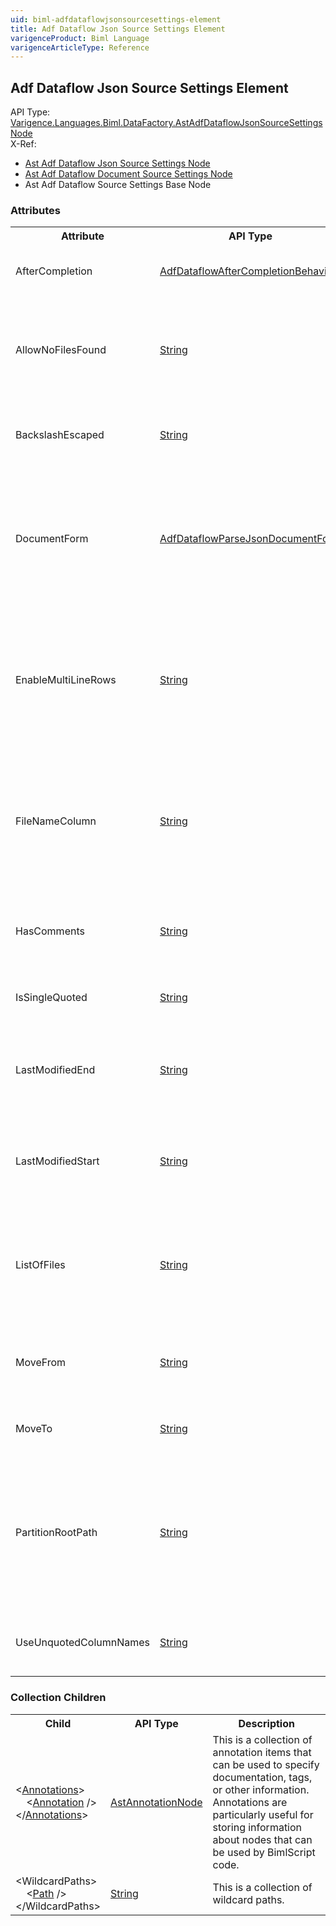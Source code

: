 ```yaml
---
uid: biml-adfdataflowjsonsourcesettings-element
title: Adf Dataflow Json Source Settings Element
varigenceProduct: Biml Language
varigenceArticleType: Reference
---
```

## Adf Dataflow Json Source Settings Element<div class="AssemblyInfoGroup"><div class="CrossReferenceGroup"><div class="CrossReferenceHeader">API Type:</div><div class="CrossReferenceValue"><a href="../api-reference/Varigence.Languages.Biml.DataFactory.AstAdfDataflowJsonSourceSettingsNode.html">Varigence.Languages.Biml.DataFactory.AstAdfDataflowJsonSourceSettingsNode</a></div></div><div class="CrossReferenceGroup"><div class="CrossReferenceHeader">X-Ref:</div><ul class="xrefRow"><li><a class='xref' href ="Varigence.Languages.Biml.DataFactory.AstAdfDataflowJsonSourceSettingsNode.html">Ast Adf Dataflow Json Source Settings Node</a></li><li><a class='xref' href ="Varigence.Languages.Biml.DataFactory.AstAdfDataflowDocumentSourceSettingsNode.html">Ast Adf Dataflow Document Source Settings Node</a></li><li><span>Ast Adf Dataflow Source Settings Base Node</span></li></ul></div></div><div class="AttributeGroup"><h3>Attributes</h3><table id="AttributeList" class="AttributeList"><tbody><tr><th class="AttributeNameColumnHeader">Attribute</th><th class="AttributeTypeColumnHeader">API Type</th><th class="AttributeDefaultColumnHeader">Default</th><th class="AttributeSummaryColumnHeader">Description</th></tr><tr class="ad0"><td class="AttributeName">AfterCompletion</td><td class="AttributeType"><a href="../api-reference/Varigence.Languages.Biml.DataFactory.AdfDataflowAfterCompletionBehavior.html">AdfDataflowAfterCompletionBehavior</a></td><td class="AttributeDefault">NoAction</td><td class="AttributeSummary"><div class ="SummaryItem">After completion move files to this path. </div></td></tr><tr class="ad1"><td class="AttributeName">AllowNoFilesFound</td><td class="AttributeType"><a href="https://msdn.microsoft.com/en-us/library/System.String.aspx">String</a></td><td class="AttributeDefault">&nbsp;</td><td class="AttributeSummary"><div class ="SummaryItem">Specifies whether to allow "No Files Found" or require at least one file. </div></td></tr><tr class="ad0"><td class="AttributeName">BackslashEscaped</td><td class="AttributeType"><a href="https://msdn.microsoft.com/en-us/library/System.String.aspx">String</a></td><td class="AttributeDefault">&nbsp;</td><td class="AttributeSummary"><div class ="SummaryItem">A backslash is used to escape characters </div></td></tr><tr class="ad1"><td class="AttributeName">DocumentForm</td><td class="AttributeType"><a href="../api-reference/Varigence.Languages.Biml.DataFactory.AdfDataflowParseJsonDocumentForm.html">AdfDataflowParseJsonDocumentForm</a></td><td class="AttributeDefault">SingleDocument</td><td class="AttributeSummary"><div class ="SummaryItem">Specifies wheter your files contains a single json, multiple jsons in separate lines or in array format. </div></td></tr><tr class="ad0"><td class="AttributeName">EnableMultiLineRows</td><td class="AttributeType"><a href="https://msdn.microsoft.com/en-us/library/System.String.aspx">String</a></td><td class="AttributeDefault">&nbsp;</td><td class="AttributeSummary"><div class ="SummaryItem">Source file may contain rows that span multiple lines (multiline values must be enquoted) </div></td></tr><tr class="ad1"><td class="AttributeName">FileNameColumn</td><td class="AttributeType"><a href="https://msdn.microsoft.com/en-us/library/System.String.aspx">String</a></td><td class="AttributeDefault">&nbsp;</td><td class="AttributeSummary"><div class ="SummaryItem">Use this to create a new column name in your data stream that is the source file name and path. </div></td></tr><tr class="ad0"><td class="AttributeName">HasComments</td><td class="AttributeType"><a href="https://msdn.microsoft.com/en-us/library/System.String.aspx">String</a></td><td class="AttributeDefault">&nbsp;</td><td class="AttributeSummary"><div class ="SummaryItem">Sprecifies if this document contains C/C++ style comments </div></td></tr><tr class="ad1"><td class="AttributeName">IsSingleQuoted</td><td class="AttributeType"><a href="https://msdn.microsoft.com/en-us/library/System.String.aspx">String</a></td><td class="AttributeDefault">&nbsp;</td><td class="AttributeSummary"><div class ="SummaryItem">Fields and values are single quoted </div></td></tr><tr class="ad0"><td class="AttributeName">LastModifiedEnd</td><td class="AttributeType"><a href="https://msdn.microsoft.com/en-us/library/System.String.aspx">String</a></td><td class="AttributeDefault">&nbsp;</td><td class="AttributeSummary"><div class ="SummaryItem">Filter by this last modified end time (Must be in DateTime format). </div></td></tr><tr class="ad1"><td class="AttributeName">LastModifiedStart</td><td class="AttributeType"><a href="https://msdn.microsoft.com/en-us/library/System.String.aspx">String</a></td><td class="AttributeDefault">&nbsp;</td><td class="AttributeSummary"><div class ="SummaryItem">Filter by this last modified start time (Must be in DateTime format). </div></td></tr><tr class="ad0"><td class="AttributeName">ListOfFiles</td><td class="AttributeType"><a href="https://msdn.microsoft.com/en-us/library/System.String.aspx">String</a></td><td class="AttributeDefault">&nbsp;</td><td class="AttributeSummary"><div class ="SummaryItem">Specifies whether to reference a text file that lists each file (relative to the container's root path). </div></td></tr><tr class="ad1"><td class="AttributeName">MoveFrom</td><td class="AttributeType"><a href="https://msdn.microsoft.com/en-us/library/System.String.aspx">String</a></td><td class="AttributeDefault">&nbsp;</td><td class="AttributeSummary"><div class ="SummaryItem">After completion move files that were located in this path. </div></td></tr><tr class="ad0"><td class="AttributeName">MoveTo</td><td class="AttributeType"><a href="https://msdn.microsoft.com/en-us/library/System.String.aspx">String</a></td><td class="AttributeDefault">&nbsp;</td><td class="AttributeSummary"><div class ="SummaryItem">After completion move files to this path. </div></td></tr><tr class="ad1"><td class="AttributeName">PartitionRootPath</td><td class="AttributeType"><a href="https://msdn.microsoft.com/en-us/library/System.String.aspx">String</a></td><td class="AttributeDefault">&nbsp;</td><td class="AttributeSummary"><div class ="SummaryItem">For file data that is partitioned, you can enter a partition root path in order to read partitioned folders as columns </div></td></tr><tr class="ad0"><td class="AttributeName">UseUnquotedColumnNames</td><td class="AttributeType"><a href="https://msdn.microsoft.com/en-us/library/System.String.aspx">String</a></td><td class="AttributeDefault">&nbsp;</td><td class="AttributeSummary"><div class ="SummaryItem">Column names are not wrapped in quotes. </div></td></tr></tbody></table></div><div class="ChildGroup">### Collection Children<table id="ChildList" class="ChildList"><tbody><tr><th class="ChildNameColumnHeader">Child</th><th class="ChildTypeColumnHeader">API Type</th><th class="ChildSummaryColumnHeader">Description</th></tr><tr class="cd0"><td class="ChildName"><span class="punc">&lt;</span><a href=Varigence.Languages.Biml.AstNode_Annotations.html">Annotations</a><span class="punc">&gt;</span><br />&nbsp;&nbsp;&nbsp;&nbsp;<span class="punc">&lt;</span><a href=Varigence.Languages.Biml.AstAnnotationNode.html">Annotation</a> <span class="punc">/&gt;</span><br /><span class="punc">&lt;/</span><a href=Varigence.Languages.Biml.AstNode_Annotations.html">Annotations</a><span class="punc">&gt;</span></td><td class="ChildType"><a href="../api-reference/Varigence.Languages.Biml.AstAnnotationNode.html">AstAnnotationNode</a></td><td class="ChildSummary"><div class ="SummaryItem">This is a collection of annotation items that can be used to specify documentation, tags, or other information.  Annotations are particularly useful for storing information about nodes that can be used by BimlScript code. </div></td></tr><tr class="cd1"><td class="ChildName"><span class="punc">&lt;</span>WildcardPaths<span class="punc">&gt;</span><br />&nbsp;&nbsp;&nbsp;&nbsp;<span class="punc">&lt;</span><a href=https://msdn.microsoft.com/en-us/library/System.String.aspx">Path</a> <span class="punc">/&gt;</span><br /><span class="punc">&lt;/</span>WildcardPaths<span class="punc">&gt;</span></td><td class="ChildType"><a href="https://msdn.microsoft.com/en-us/library/System.String.aspx">String</a></td><td class="ChildSummary"><div class ="SummaryItem">This is a collection of wildcard paths. </div></td></tr></tbody></table></div>